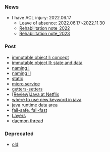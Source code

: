 ### News  
- I have ACL injury: 2022.06.17
    - Leave of absence: 2022.06.17~2022.11.30
    - [Rehabilitation note_2022](https://docs.google.com/document/d/1TR7XZw0wRNqMmsUnf-f2GO2urjwLKBanJM9dJQePw58/edit?usp=sharing)   
    - [Rehabilitation note_2023](https://docs.google.com/document/d/1GDOack_Uf0pv5ZoWO0emTzveGV7XfXYMiMN1nPnGByU/edit?usp=sharing)  

### Post 
- [immutable object I: concept](/post/immutable.md)  
- [immutable object II: state and data](/post/stateAndData.md)  
- [naming I](/post/name.md)
- [naming II](/post/compound-name.md)
- [static](/post/static.md)
- [micro service](/post/micro-service.md)
- [getters-setters](/post/getters-setters.md)
- [[Review]Java at Netflix](/post/javaAtNetflix.md)
- [where to use new keyword in java](/post/dependency-injection.md)
- [java runtime data area](/post/runtime-data-area.md)
- [fail-safe, fail-fast](/post/fail-safe-fail-fast.md)
- [Layers](/post/get-your-hands-dirty/ch02.md)  
- [daemon thread](/post/daemon-thread.md)

### Deprecated
- [old](/old/index.md)
